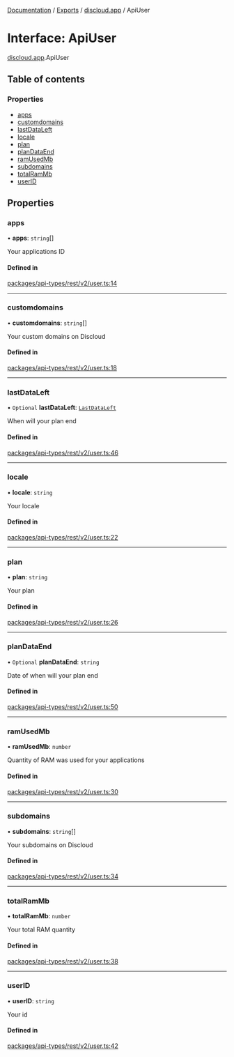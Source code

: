 [Documentation](../README.md) / [Exports](../modules.md) / [discloud.app](../modules/discloud_app.md) / ApiUser

# Interface: ApiUser

[discloud.app](../modules/discloud_app.md).ApiUser

## Table of contents

### Properties

- [apps](discloud_app.ApiUser.md#apps)
- [customdomains](discloud_app.ApiUser.md#customdomains)
- [lastDataLeft](discloud_app.ApiUser.md#lastdataleft)
- [locale](discloud_app.ApiUser.md#locale)
- [plan](discloud_app.ApiUser.md#plan)
- [planDataEnd](discloud_app.ApiUser.md#plandataend)
- [ramUsedMb](discloud_app.ApiUser.md#ramusedmb)
- [subdomains](discloud_app.ApiUser.md#subdomains)
- [totalRamMb](discloud_app.ApiUser.md#totalrammb)
- [userID](discloud_app.ApiUser.md#userid)

## Properties

### apps

• **apps**: `string`[]

Your applications ID

#### Defined in

[packages/api-types/rest/v2/user.ts:14](https://github.com/discloud/discloud.app/blob/78281f4/packages/api-types/rest/v2/user.ts#L14)

___

### customdomains

• **customdomains**: `string`[]

Your custom domains on Discloud

#### Defined in

[packages/api-types/rest/v2/user.ts:18](https://github.com/discloud/discloud.app/blob/78281f4/packages/api-types/rest/v2/user.ts#L18)

___

### lastDataLeft

• `Optional` **lastDataLeft**: [`LastDataLeft`](discloud_app.LastDataLeft.md)

When will your plan end

#### Defined in

[packages/api-types/rest/v2/user.ts:46](https://github.com/discloud/discloud.app/blob/78281f4/packages/api-types/rest/v2/user.ts#L46)

___

### locale

• **locale**: `string`

Your locale

#### Defined in

[packages/api-types/rest/v2/user.ts:22](https://github.com/discloud/discloud.app/blob/78281f4/packages/api-types/rest/v2/user.ts#L22)

___

### plan

• **plan**: `string`

Your plan

#### Defined in

[packages/api-types/rest/v2/user.ts:26](https://github.com/discloud/discloud.app/blob/78281f4/packages/api-types/rest/v2/user.ts#L26)

___

### planDataEnd

• `Optional` **planDataEnd**: `string`

Date of when will your plan end

#### Defined in

[packages/api-types/rest/v2/user.ts:50](https://github.com/discloud/discloud.app/blob/78281f4/packages/api-types/rest/v2/user.ts#L50)

___

### ramUsedMb

• **ramUsedMb**: `number`

Quantity of RAM was used for your applications

#### Defined in

[packages/api-types/rest/v2/user.ts:30](https://github.com/discloud/discloud.app/blob/78281f4/packages/api-types/rest/v2/user.ts#L30)

___

### subdomains

• **subdomains**: `string`[]

Your subdomains on Discloud

#### Defined in

[packages/api-types/rest/v2/user.ts:34](https://github.com/discloud/discloud.app/blob/78281f4/packages/api-types/rest/v2/user.ts#L34)

___

### totalRamMb

• **totalRamMb**: `number`

Your total RAM quantity

#### Defined in

[packages/api-types/rest/v2/user.ts:38](https://github.com/discloud/discloud.app/blob/78281f4/packages/api-types/rest/v2/user.ts#L38)

___

### userID

• **userID**: `string`

Your id

#### Defined in

[packages/api-types/rest/v2/user.ts:42](https://github.com/discloud/discloud.app/blob/78281f4/packages/api-types/rest/v2/user.ts#L42)
